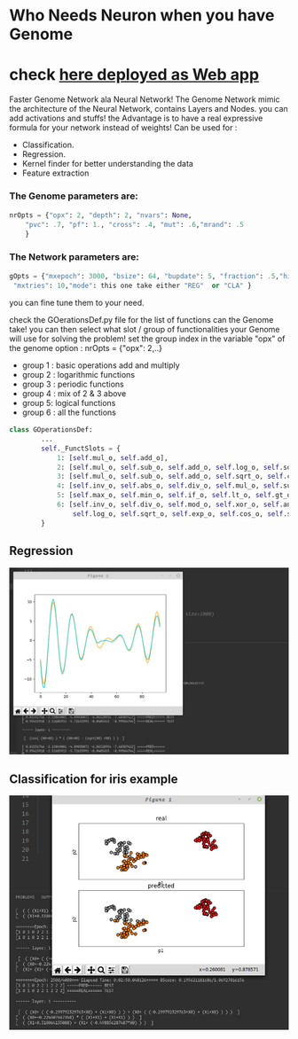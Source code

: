 # Who Needs Neuron when you have Genome

# check [here deployed as Web app](https://share.streamlit.io/nightcrawler001/genome_streamlit/main/main.py)
Faster Genome Network ala Neural Network!
The Genome Network mimic the architecture of the Neural Network, contains Layers and Nodes. you can add activations and stuffs!
the Advantage is to have a real expressive formula for your network instead of weights!
Can be used for :

- Classification.
- Regression.
- Kernel finder for better understanding the data
- Feature extraction

### The Genome parameters are:

```python
nrOpts = {"opx": 2, "depth": 2, "nvars": None,
    "pvc": .7, "pf": 1., "cross": .4, "mut": .6,"mrand": .5
    }
```

### The Network parameters are:

```python
gOpts = {"mxepoch": 3000, "bsize": 64, "bupdate": 5, "fraction": .5,"history": 4,
 "mxtries": 10,"mode": this one take either "REG"  or "CLA" }
```

you can fine tune them to your need.

check the GOerationsDef.py file for the list of functions can the Genome take! you can then select what slot / group of functionalities your Genome will use for solving the problem!
set the group index in the variable "opx" of the genome option : nrOpts = {"opx": 2,..}

- group 1 : basic operations add and multiply
- group 2 : logarithmic functions
- group 3 : periodic functions
- group 4 : mix of 2 & 3 above
- group 5: logical functions
- group 6 : all the functions

```python
class GOperationsDef:
        ...
        self._FunctSlots = {
            1: [self.mul_o, self.add_o],
            2: [self.mul_o, self.sub_o, self.add_o, self.log_o, self.sqrt_o, self.exp_o],
            3: [self.mul_o, self.sub_o, self.add_o, self.sqrt_o, self.cos_o, self.sin_o],
            4: [self.inv_o, self.abs_o, self.div_o, self.mul_o, self.sub_o, self.add_o, self.log_o, self.sqrt_o, self.exp_o, self.cos_o, self.sin_o],
            5: [self.max_o, self.min_o, self.if_o, self.lt_o, self.gt_o, self.not_o, self.xor_o, self.and_o, self.or_o],
            6: [self.inv_o, self.div_o, self.mod_o, self.xor_o, self.and_o, self.or_o, self.mul_o, self.sub_o, self.add_o,
                self.log_o, self.sqrt_o, self.exp_o, self.cos_o, self.sin_o, self.max_o, self.min_o, self.abs_o, self.if_o, self.gt_o, self.lt_o, self.not_o]
        }

```

## Regression

![Screenshot](img/reg.png)

## Classification for iris example

![Screenshot](img/cla.png)
